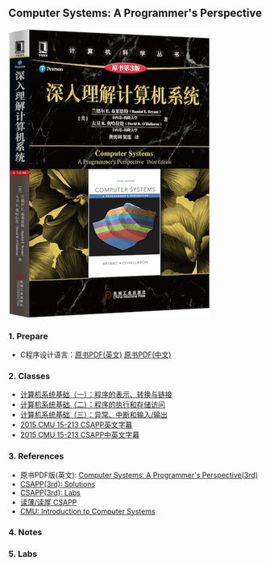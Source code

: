 ## Computer Systems: A Programmer's Perspective

![](./_Attachments/ComputerSystems-AProgrammersPerspective.jpg)

### 1. Prepare

- C程序设计语言：[原书PDF(英文)](./_Attachments/The_C_Programming_Language_2.pdf) [原书PDF(中文)](./_Attachments/The_C_Programming_Language_2_ch.pdf)

### 2. Classes

- [计算机系统基础（一）：程序的表示、转换与链接](http://www.icourse163.org/course/NJU-1001625001)
- [计算机系统基础（二）：程序的执行和存储访问](http://www.icourse163.org/course/NJU-1001964032)
- [计算机系统基础（三）：异常、中断和输入/输出](http://www.icourse163.org/course/NJU-1002532004)
- [2015 CMU 15-213 CSAPP英文字幕](https://www.bilibili.com/video/av40238125)
- [2015 CMU 15-213 CSAPP中英文字幕](https://www.bilibili.com/video/av31289365)

### 3. References

- 原书PDF版(英文): [Computer Systems: A Programmer's Perspective(3rd)](./_Attachments/Computer_Systems_A_Programmers_Perspective(3rd).pdf)
- [CSAPP(3rd): Solutions](https://github.com/DreamAndDead/CSAPP-3e-Solutions)
- [CSAPP(3rd): Labs](http://csapp.cs.cmu.edu/3e/labs.html)
- [读薄/读厚 CSAPP](https://wdxtub.com/work/)
- [CMU: Introduction to Computer Systems](https://www.cs.cmu.edu/~213/)

### 4. Notes



### 5. Labs

